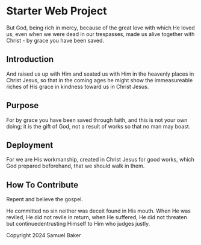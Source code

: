 # Starter Web Project

But God, being rich in mercy, because of the great love with which
He loved us, even when we were dead in our trespasses, made us
alive together with Christ - by grace you have been saved.

## Introduction

And raised us up with Him and seated us with Him in the heavenly places in
Christ Jesus, so that in the coming ages he might show the immeasureable
riches of His grace in kindness toward us in Christ Jesus.

## Purpose

For by grace you have been saved through faith, and this is not your own doing;
it is the gift of God, not a result of works so that no man may boast.

## Deployment

For we are His workmanship, created in Christ Jesus for good works, which God prepared beforehand, that we should walk in them.

## How To Contribute

Repent and believe the gospel.

He committed no sin neither was deceit found in His mouth. When He was reviled, He did not revile in return, when He suffered, He did not threaten but continuedentrusting Himself to Him who judges justly.

Copyright 2024 Samuel Baker
